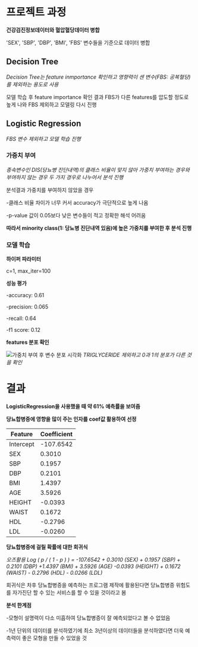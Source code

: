 # 프로젝트 과정

__건강검진정보데이터와 혈압혈당데이터 병합__

'SEX', 'SBP', 'DBP', 'BMI', 'FBS' 변수들을 기준으로 데이터 병합

## Decision Tree
_Decision Tree는 feature inmportance 확인하고 영향력이 센 변수(FBS: 공복혈당)를 제외하는 용도로 사용_

모델 학습 후 feature importance 확인 결과 FBS가 다른 features를 압도할 정도로 높게 나와 FBS 제외하고 모델링 다시 진행

## Logistic Regression
_FBS 변수 제외하고 모델 학습 진행_

### 가중치 부여
_종속변수인 DIS(당뇨병 진단내역)의 클래스 비율이 맞지 않아 가중치 부여하는 경우와 부여하지 않는 경우 두 가지 경우로 나누어서 분석 진행_

분석결과 가중치를 부여하지 않았을 경우

-클래스 비율 차이가 너무 커서 accuracy가 극단적으로 높게 나옴

-p-value 값이 0.05보다 낮은 변수들이 적고 정확한 해석 어려움

__따라서 minority class(1: 당뇨병 진단내역 있음)에 높은 가중치를 부여한 후 분석 진행__

### 모델 학습
__하이퍼 파라미터__

c=1, max_iter=100

__성능 평가__

-accuracy: 0.61

-precision: 0.065

-recall: 0.64

-f1 score: 0.12

__features 분포 확인__

![가중치 부여 후 변수 분포 시각화](https://drive.google.com/file/d/1ZGj-ziV_DbjwAdproLJD8xAN9kJtSB4G/view?usp=sharing)
_TRIGLYCERIDE 제외하고 0과 1의 분포가 다른 것을 확인_

# 결과
__LogisticRegression을 사용했을 때 약 61% 예측률을 보여줌__

__당뇨합병증에 영향을 많이 주는 인자를 coef값 활용하여 선정__

|    Feature   |   Coefficient   |
|--------------|-----------------|
| Intercept    |    -107.6542    |
| SEX          |     0.3010      |
| SBP          |     0.1957      |
| DBP          |     0.2101      |
| BMI          |     1.4397      |
| AGE          |     3.5926      |
| HEIGHT       |    -0.0393      |
| WAIST        |     0.1672      |
| HDL          |    -0.2796      |
| LDL          |    -0.0260      |


__당뇨합병증에 걸릴 확률에 대한 회귀식__

_오즈활용_
_Log ( p / ( 1 - p ) ) = -107.6542 + 0.3010 (SEX) + 0.1957 (SBP) + 0.2101 (DBP) +1.4397 (BMI) + 3.5926 (AGE) -0.0393 (HEIGHT) + 0.1672 (WAIST) - 0.2796 (HDL) - 0.0266 (LDL)_

회귀식은 차후 당뇨합병증을 예측하는 프로그램 제작에 활용된다면 당뇨합병증 위험도를 자가진단 할 수 있는 서비스를 할 수 있을 것이라고 봄


__분석 한계점__

-모형이 설명력이 다소 미흡하여 당뇨합병증이 잘 예측되었다고 볼 수 없었음

-1년 단위의 데이터를 분석하였기에 최소 3년이상의 데이터들을 분석하였다면 더욱 예측력이 좋은 모형을 만들 수 있었을 것
